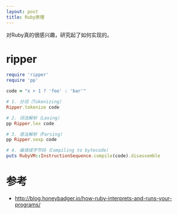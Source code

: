 ```yaml
---
layout: post
title: Ruby原理
---
```


对Ruby真的很感兴趣，研究起了如何实现的。

# ripper

```ruby
require 'ripper'
require 'pp'

code = "x > 1 ? 'foo' : 'bar'"

# 1. 分词（Tokenizing）
Ripper.tokenize code

# 2. 词法解析（Lexing）
pp Ripper.lex code

# 3. 语法解析（Parsing）
pp Ripper.sexp code

# 4. 编译成字节码（Compiling to bytecode）
puts RubyVM::InstructionSequence.compile(code).disassemble

```

# 参考

* http://blog.honeybadger.io/how-ruby-interprets-and-runs-your-programs/
